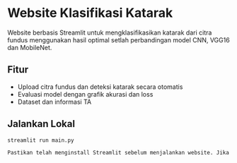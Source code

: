# Website Klasifikasi Katarak

Website berbasis Streamlit untuk mengklasifikasikan katarak dari citra fundus menggunakan hasil optimal setlah perbandingan model CNN, VGG16 dan MobileNet.

## Fitur
- Upload citra fundus dan deteksi katarak secara otomatis
- Evaluasi model dengan grafik akurasi dan loss
- Dataset dan informasi TA

## Jalankan Lokal
```bash
streamlit run main.py

Pastikan telah menginstall Streamlit sebelum menjalankan website. Jika belum, install semua dependensi dengan pip install -r requirements.txt.